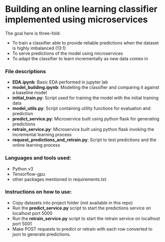 # Building an online learning classifier implemented using microservices 

The goal here is three-fold:
- To train a classifier able to provide reliable predictions when the dataset is highly imbalanced (13:1)
- To serve predictions of the model using microservices
- To adapt the classifier to learn incrementally as new data comes in

### File descriptions
- **EDA.ipynb**: Basic EDA performed in jupyter lab
- **model_building.ipynb**: Modelling the classifier and comparing it against a baseline model 
- **initial_train.py**: Script used for training the model with the initial training data
- **model_utils.py**: Script containing utility functions for evaluation and prediction
- **predict_service.py**: Microservice built using python flask for generating predictions
- **retrain_service.py**: Microservice built using python flask invoking the incremental learning process
- **request_predictions_and_retrain.py**: Script to test predictions and the online learning process


### Languages and tools used:
- Python v3
- Tensorflow-gpu
- other packages mentioned in requirements.txt

### Instructions on how to use:
- Copy datasets into project folder (not available in this repo)
- Run the **predict_service.py** script to start the predictions service on localhost port 5000
- Run the **retrain_service.py** script to start the retrain service on localhost port 5001
- Make POST requests to predict or retrain with each row converted to json to generate predictions.
